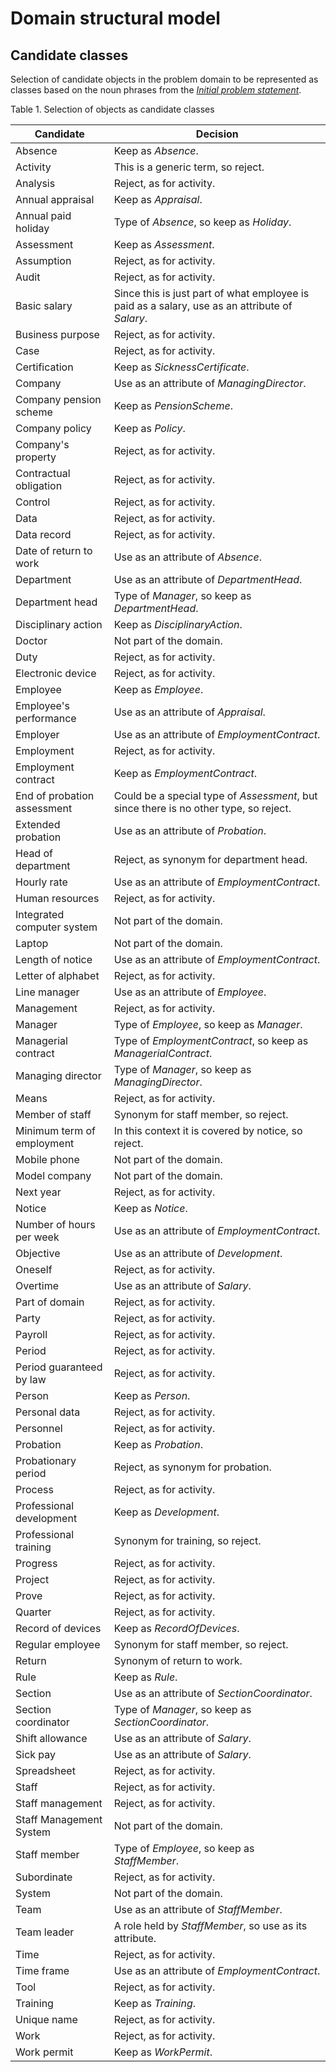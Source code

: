 # Domain structural model

## Candidate classes

Selection of candidate objects in the problem domain to be represented as classes based on the noun phrases from the _[Initial problem statement](./initial_problem_statement.md)_.

Table 1. Selection of objects as candidate classes

| Candidate                   | Decision                                                                                       |
| --------------------------- | ---------------------------------------------------------------------------------------------- |
| Absence                     | Keep as _Absence_.                                                                             |
| Activity                    | This is a generic term, so reject.                                                             |
| Analysis                    | Reject, as for activity.                                                                       |
| Annual appraisal            | Keep as _Appraisal_.                                                                           |
| Annual paid holiday         | Type of _Absence_, so keep as _Holiday_.                                                       |
| Assessment                  | Keep as _Assessment_.                                                                          |
| Assumption                  | Reject, as for activity.                                                                       |
| Audit                       | Reject, as for activity.                                                                       |
| Basic salary                | Since this is just part of what employee is paid as a salary, use as an attribute of _Salary_. |
| Business purpose            | Reject, as for activity.                                                                       |
| Case                        | Reject, as for activity.                                                                       |
| Certification               | Keep as _SicknessCertificate_.                                                                 |
| Company                     | Use as an attribute of _ManagingDirector_.                                                     |
| Company pension scheme      | Keep as _PensionScheme_.                                                                       |
| Company policy              | Keep as _Policy_.                                                                              |
| Company's property          | Reject, as for activity.                                                                       |
| Contractual obligation      | Reject, as for activity.                                                                       |
| Control                     | Reject, as for activity.                                                                       |
| Data                        | Reject, as for activity.                                                                       |
| Data record                 | Reject, as for activity.                                                                       |
| Date of return to work      | Use as an attribute of _Absence_.                                                              |
| Department                  | Use as an attribute of _DepartmentHead_.                                                       |
| Department head             | Type of _Manager_, so keep as _DepartmentHead_.                                                |
| Disciplinary action         | Keep as _DisciplinaryAction_.                                                                  |
| Doctor                      | Not part of the domain.                                                                        |
| Duty                        | Reject, as for activity.                                                                       |
| Electronic device           | Reject, as for activity.                                                                       |
| Employee                    | Keep as _Employee_.                                                                            |
| Employee's performance      | Use as an attribute of _Appraisal_.                                                            |
| Employer                    | Use as an attribute of _EmploymentContract_.                                                   |
| Employment                  | Reject, as for activity.                                                                       |
| Employment contract         | Keep as _EmploymentContract_.                                                                  |
| End of probation assessment | Could be a special type of _Assessment_, but since there is no other type, so reject.          |
| Extended probation          | Use as an attribute of _Probation_.                                                            |
| Head of department          | Reject, as synonym for department head.                                                        |
| Hourly rate                 | Use as an attribute of _EmploymentContract_.                                                   |
| Human resources             | Reject, as for activity.                                                                       |
| Integrated computer system  | Not part of the domain.                                                                        |
| Laptop                      | Not part of the domain.                                                                        |
| Length of notice            | Use as an attribute of _EmploymentContract_.                                                   |
| Letter of alphabet          | Reject, as for activity.                                                                       |
| Line manager                | Use as an attribute of _Employee_.                                                             |
| Management                  | Reject, as for activity.                                                                       |
| Manager                     | Type of _Employee_, so keep as _Manager_.                                                      |
| Managerial contract         | Type of _EmploymentContract_, so keep as _ManagerialContract_.                                 |
| Managing director           | Type of _Manager_, so keep as _ManagingDirector_.                                              |
| Means                       | Reject, as for activity.                                                                       |
| Member of staff             | Synonym for staff member, so reject.                                                           |
| Minimum term of employment  | In this context it is covered by notice, so reject.                                            |
| Mobile phone                | Not part of the domain.                                                                        |
| Model company               | Not part of the domain.                                                                        |
| Next year                   | Reject, as for activity.                                                                       |
| Notice                      | Keep as _Notice_.                                                                              |
| Number of hours per week    | Use as an attribute of _EmploymentContract_.                                                   |
| Objective                   | Use as an attribute of _Development_.                                                          |
| Oneself                     | Reject, as for activity.                                                                       |
| Overtime                    | Use as an attribute of _Salary_.                                                               |
| Part of domain              | Reject, as for activity.                                                                       |
| Party                       | Reject, as for activity.                                                                       |
| Payroll                     | Reject, as for activity.                                                                       |
| Period                      | Reject, as for activity.                                                                       |
| Period guaranteed by law    | Reject, as for activity.                                                                       |
| Person                      | Keep as _Person_.                                                                              |
| Personal data               | Reject, as for activity.                                                                       |
| Personnel                   | Reject, as for activity.                                                                       |
| Probation                   | Keep as _Probation_.                                                                           |
| Probationary period         | Reject, as synonym for probation.                                                              |
| Process                     | Reject, as for activity.                                                                       |
| Professional development    | Keep as _Development_.                                                                         |
| Professional training       | Synonym for training, so reject.                                                               |
| Progress                    | Reject, as for activity.                                                                       |
| Project                     | Reject, as for activity.                                                                       |
| Prove                       | Reject, as for activity.                                                                       |
| Quarter                     | Reject, as for activity.                                                                       |
| Record of devices           | Keep as _RecordOfDevices_.                                                                     |
| Regular employee            | Synonym for staff member, so reject.                                                           |
| Return                      | Synonym of return to work.                                                                     |
| Rule                        | Keep as _Rule_.                                                                                |
| Section                     | Use as an attribute of _SectionCoordinator_.                                                   |
| Section coordinator         | Type of _Manager_, so keep as _SectionCoordinator_.                                            |
| Shift allowance             | Use as an attribute of _Salary_.                                                               |
| Sick pay                    | Use as an attribute of _Salary_.                                                               |
| Spreadsheet                 | Reject, as for activity.                                                                       |
| Staff                       | Reject, as for activity.                                                                       |
| Staff management            | Reject, as for activity.                                                                       |
| Staff Management System     | Not part of the domain.                                                                        |
| Staff member                | Type of _Employee_, so keep as _StaffMember_.                                                  |
| Subordinate                 | Reject, as for activity.                                                                       |
| System                      | Not part of the domain.                                                                        |
| Team                        | Use as an attribute of _StaffMember_.                                                          |
| Team leader                 | A role held by _StaffMember_, so use as its attribute.                                         |
| Time                        | Reject, as for activity.                                                                       |
| Time frame                  | Use as an attribute of _EmploymentContract_.                                                   |
| Tool                        | Reject, as for activity.                                                                       |
| Training                    | Keep as _Training_.                                                                            |
| Unique name                 | Reject, as for activity.                                                                       |
| Work                        | Reject, as for activity.                                                                       |
| Work permit                 | Keep as _WorkPermit_.                                                                          |
